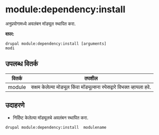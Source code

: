 # module:dependency:install
अनुप्रयोगामध्ये अवलंबन मॉड्यूल स्थापित करा.

**वापर:**
```
drupal module:dependency:install [arguments]
modi
```

## उपलब्ध वितर्क
वितर्क | तपशील
---------|-------------
module | सक्षम केलेल्या मोड्यूल किंवा मॉड्यूल्सना स्पेसद्वारे विभक्त व्हायला हवे.

## उदाहरणे
* निर्दिष्ट केलेल्या मॉड्यूलचे अवलंबन स्थापित करा.
```
drupal module:dependency:install  modulename
```

